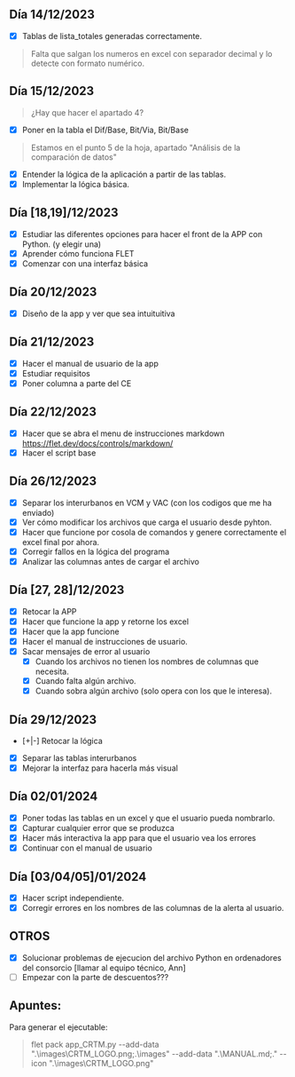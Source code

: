 ## Día 14/12/2023
- [x] Tablas de lista_totales generadas correctamente.
> Falta que salgan los numeros en excel con separador decimal y lo detecte con formato numérico.
## Día 15/12/2023
> ¿Hay que hacer el apartado 4?
- [x] Poner en la tabla el Dif/Base, Bit/Via, Bit/Base
> Estamos en el punto 5 de la hoja, apartado "Análisis de la comparación de datos"
- [x] Entender la lógica de la aplicación a partir de las tablas.
- [x] Implementar la lógica básica.
## Día [18,19]/12/2023
- [x] Estudiar las diferentes opciones para hacer el front de la APP con Python. (y elegir una)
- [x] Aprender cómo funciona FLET
- [x] Comenzar con una interfaz básica
## Día 20/12/2023
- [x] Diseño de la app y ver que sea intuituitiva
## Día 21/12/2023
- [x] Hacer el manual de usuario de la app
- [x] Estudiar requisitos
- [x] Poner columna a parte del CE
## Día 22/12/2023
- [x] Hacer que se abra el menu de instrucciones markdown https://flet.dev/docs/controls/markdown/ 
- [x] Hacer el script base
## Día 26/12/2023
- [x] Separar los interurbanos en VCM y VAC (con los codigos que me ha enviado)
- [x] Ver cómo modificar los archivos que carga el usuario desde pyhton.
- [x] Hacer que funcione por cosola de comandos y genere correctamente el excel final por ahora.
- [x] Corregir fallos en la lógica del programa
- [x] Analizar las columnas antes de cargar el archivo
## Día [27, 28]/12/2023
- [x] Retocar la APP
- [x] Hacer que funcione la app y retorne los excel
- [x] Hacer que la app funcione
- [x] Hacer el manual de instrucciones de usuario.
- [x] Sacar mensajes de error al usuario
    - [x] Cuando los archivos no tienen los nombres de columnas que necesita.
    - [x] Cuando falta algún archivo.
    - [x] Cuando sobra algún archivo (solo opera con los que le interesa).
## Día 29/12/2023
- [+|-] Retocar la lógica
- [x] Separar las tablas interurbanos
- [x] Mejorar la interfaz para hacerla más visual
## Día 02/01/2024
- [x] Poner todas las tablas en un excel y que el usuario pueda nombrarlo.
- [x] Capturar cualquier error que se produzca
- [x] Hacer más interactiva la app para que el usuario vea los errores
- [x] Continuar con el manual de usuario
## Día [03/04/05]/01/2024
- [x] Hacer script independiente.
- [x] Corregir errores en los nombres de las columnas de la alerta al usuario.
## OTROS
- [x] Solucionar problemas de ejecucion del archivo Python en ordenadores del consorcio [llamar al equipo técnico, Ann]
- [ ] Empezar con la parte de descuentos???
## Apuntes:
Para generar el ejecutable:
> flet pack app_CRTM.py --add-data ".\images\CRTM_LOGO.png;.\images" --add-data ".\MANUAL.md;." --icon ".\images\CRTM_LOGO.png"